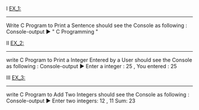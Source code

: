 Ⅰ [EX_1:](https://github.com/Moataz-Elhawary/Mastering-Embedded-System/blob/master/Unit_2_C_Programming/1_C_Basics/Assignments/EX_1.c)

----------------------------
Write C Program to Print a Sentence
should see the Console as following :  
Console-output ▶ " C Programming "


Ⅱ [EX_2:](https://github.com/Moataz-Elhawary/Mastering-Embedded-System/blob/master/Unit_2_C_Programming/1_C_Basics/Assignments/EX_2.c)

---------------------------
write C Program to Print a Integer Entered by a User
should see the Console as following : 
Console-output ▶  Enter a integer : 25  , You entered : 25


Ⅲ [EX_3:](https://github.com/Moataz-Elhawary/Mastering-Embedded-System/blob/master/Unit_2_C_Programming/1_C_Basics/Assignments/EX_3.c)

---------------------------
write C Program to Add Two Integers
should see the Console as following :  
Console-output ▶ Enter two integers: 12 , 11    Sum: 23


